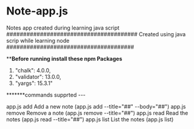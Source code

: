 # Note-app.js
Notes app created during learning java script
#######################################
Created using java scrip while learning node
######################################

********Before running install these npm Packages******
1. "chalk":              4.0.0,
2. "validator":          13.0.0,
3. "yargs":              15.3.1"


*******commands supprted --- 

  app.js add     Add a new note   (app.js add --title="##"  --body="##")
  app.js remove  Remove a note    (app.js remove --title="##")
  app.js read    Read the notes   (app.js read --title="##")
  app.js list    List the notes   (app.js list)
